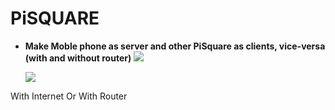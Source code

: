 # PiSQUARE
* **Make Moble phone as server and other PiSquare as clients, vice-versa (with and without  router)**
    <img src = "https://github.com/sbcshop/PiSquare/blob/main/images/gif3.gif" />
    
    <img src = "https://github.com/sbcshop/PiSquare/blob/main/images/app.jpg" />

With Internet Or With Router
